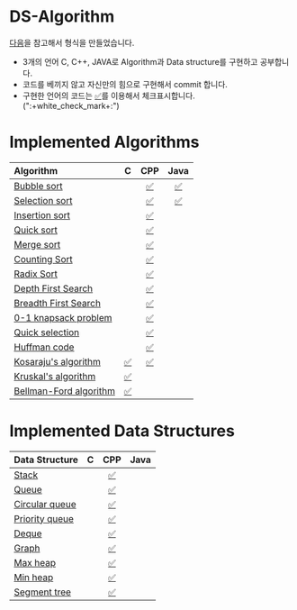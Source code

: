 # DS-Algorithm

[다음](https://github.com/baeharam/algos)을 참고해서 형식을 만들었습니다.

* 3개의 언어 C, C++, JAVA로 Algorithm과 Data structure를 구현하고 공부합니다.
* 코드를 베끼지 않고 자신만의 힘으로 구현해서 commit 합니다.
* 구현한 언어의 코드는 [:white_check_mark:]()를 이용해서 체크표시합니다. (":+white_check_mark+:")

# Implemented Algorithms


| Algorithm                                                    |                              C                               |                             CPP                              |                             Java                             |
| :----------------------------------------------------------- | :----------------------------------------------------------: | :----------------------------------------------------------: | :----------------------------------------------------------: |
| [Bubble sort](http://sexycoder.tistory.com/83?category=726692) |                                                              | [✅](https://github.com/baeharam/DS-Algorithm/blob/master/Bubble%20sort/Bubble%20sort.cpp) | [:white_check_mark:](https://github.com/baeharam/DS-Algorithm/blob/master/Bubble%20sort/Bubble%20sort.java) |
| [Selection sort](http://sexycoder.tistory.com/47?category=726692) |                                                              | [✅](https://github.com/baeharam/DS-Algorithm/blob/master/Selection%20sort/Selection%20sort.cpp) | [:white_check_mark:](https://github.com/baeharam/DS-Algorithm/blob/master/Selection%20sort/Selection%20sort.java) |
| [Insertion sort](http://sexycoder.tistory.com/75?category=726692) |                                                              | [✅](https://github.com/baeharam/DS-Algorithm/blob/master/Insertion%20sort/Insertion%20sort.cpp) |                                                              |
| [Quick sort](http://sexycoder.tistory.com/30?category=726692) |                                                              | [✅](https://github.com/baeharam/DS-Algorithm/blob/master/Quick%20sort/Quick%20sort.cpp) |                                                              |
| [Merge sort](http://sexycoder.tistory.com/73?category=726692) |                                                              | [✅](https://github.com/baeharam/DS-Algorithm/blob/master/Merge%20sort/Merge%20sort.cpp) |                                                              |
| [Counting Sort](http://sexycoder.tistory.com/31?category=726692) |                                                              | [✅](https://github.com/baeharam/DS-Algorithm/blob/master/Counting%20sort/Counting%20sort.cpp) |                                                              |
| [Radix Sort](http://sexycoder.tistory.com/74?category=726692) |                                                              | [✅](https://github.com/baeharam/DS-Algorithm/blob/master/Radix%20sort/Radix%20sort.cpp) |                                                              |
| [Depth First Search](https://github.com/baeharam/TIL/blob/master/Algorithm%20PS/BFS%2CDFS.md) |                                                              | [✅](https://github.com/baeharam/DS-Algorithm/blob/master/Depth%20First%20Search/DFS(Depth%20First%20Search).cpp) |                                                              |
| [Breadth First Search](https://github.com/baeharam/TIL/blob/master/Algorithm%20PS/BFS%2CDFS.md) |                                                              | [✅](https://github.com/baeharam/DS-Algorithm/blob/master/Breadth%20First%20Search/BFS(Breath%20First%20Search).cpp) |                                                              |
| [0-1 knapsack problem](https://github.com/baeharam/TIL/blob/master/Algorithm%20PS/Knapsack%20Problem.md) |                                                              | [✅](https://github.com/baeharam/DS-Algorithm/blob/master/0-1%20knapsack%20problem/0-1%20knapsackproblem.cpp) |                                                              |
| [Quick selection](http://sexycoder.tistory.com/101)          |                                                              | [✅](https://github.com/baeharam/DS-Algorithm/blob/master/Quick%20selection/Quick%20Selection.cpp) |                                                              |
| [Huffman code](https://www.geeksforgeeks.org/greedy-algorithms-set-3-huffman-coding/) |                                                              | [✅](https://github.com/baeharam/DS-Algorithm/blob/master/Huffman%20code/Huffman%20code.cpp) |                                                              |
| [Kosaraju's algorithm](https://blog.qwaz.io/problem-solving/scc%EC%99%80-2-sat) | [:white_check_mark:](https://github.com/baeharam/DS-Algorithm/blob/master/Kosaraju's%20algorithm/Kosaraju's%20algorithm.c) | [:white_check_mark:](https://github.com/baeharam/PS/blob/master/DFS%26BFS/2150%EB%B2%88(Strongly%20Connected%20Component).cpp) |                                                              |
| [Kruskal's algorithm](https://ko.wikipedia.org/wiki/%ED%81%AC%EB%9F%AC%EC%8A%A4%EC%BB%AC_%EC%95%8C%EA%B3%A0%EB%A6%AC%EC%A6%98) | [:white_check_mark:](https://github.com/baeharam/DS-Algorithm/blob/master/Kruskal's%20algorithm/Kruskal's%20algorithm.c) |                                                              |                                                              |
| [Bellman-Ford algorithm](https://github.com/baeharam/TIL/blob/master/Algorithm%2CDS/Algorithms/Bellman-Ford%20Algorithm.pdf) | [:white_check_mark:](https://github.com/baeharam/DS-Algorithm/blob/master/Bellman-Ford%20algorithm/Bellman-Ford%20algorithm.c) |                                                              |                                                              |



# Implemented Data Structures

| Data Structure                                               |  C   |                             CPP                              | Java |
| :----------------------------------------------------------- | :--: | :----------------------------------------------------------: | :--: |
| [Stack](http://sexycoder.tistory.com/52?category=726886)     |      | [:white_check_mark:](https://github.com/baeharam/DS-Algorithm/blob/master/Stack/Stack(Linked%20lsit).cpp) |      |
| [Queue](http://sexycoder.tistory.com/57?category=726886)     |      | [:white_check_mark:](https://github.com/baeharam/DS-Algorithm/blob/master/Queue/Queue(Linked%20list).cpp) |      |
| [Circular queue](http://sexycoder.tistory.com/57?category=726886) |      | [:white_check_mark:](https://github.com/baeharam/DS-Algorithm/blob/master/Circular%20queue/Circular%20queue(Array).cpp) |      |
| [Priority queue](http://sexycoder.tistory.com/84?category=726886) |      | [:white_check_mark:](https://github.com/baeharam/DS-Algorithm/blob/master/Priority%20queue/Priority%20queue(Linked%20list).cpp) |      |
| [Deque](http://sexycoder.tistory.com/85?category=726886)     |      | [:white_check_mark:](https://github.com/baeharam/DS-Algorithm/blob/master/Deque/Deque.cpp) |      |
| [Graph](http://sexycoder.tistory.com/77?category=729869)     |      | [:white_check_mark:](https://github.com/baeharam/DS-Algorithm/tree/master/Graph%20representation) |      |
| [Max heap](https://www.geeksforgeeks.org/binary-heap/)       |      | [:white_check_mark:](https://github.com/baeharam/DS-Algorithm/blob/master/Heap/MaxHeap.cpp) |      |
| [Min heap](https://www.geeksforgeeks.org/binary-heap/)       |      | [:white_check_mark:](https://github.com/baeharam/DS-Algorithm/blob/master/Heap/MinHeap.cpp) |      |
| [Segment tree](https://www.acmicpc.net/blog/view/9)          |      | [:white_check_mark:](https://github.com/baeharam/DS-Algorithm/blob/master/Segment%20tree/Segment%20Tree.cpp) |      |
